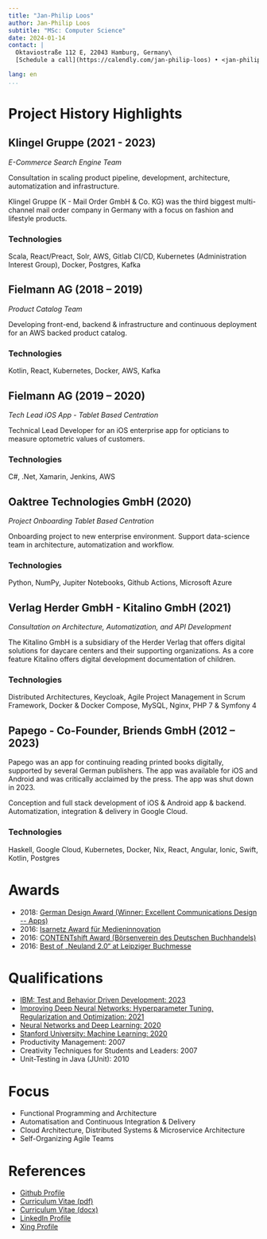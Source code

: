 ```yaml
---
title: "Jan-Philip Loos"
author: Jan-Philip Loos
subtitle: "MSc: Computer Science"
date: 2024-01-14
contact: |
  Oktaviostraße 112 E, 22043 Hamburg, Germany\
  [Schedule a call](https://calendly.com/jan-philip-loos) • <jan-philip@entwicklerteam.hamburg> • [GitHub](https://github.com/MaxDaten) • [LinkedIn](https://www.linkedin.com/in/jan-philip-loos-770b23201/)

lang: en
...
```


# Project History Highlights

## Klingel Gruppe (2021 - 2023)

*E-Commerce Search Engine Team*

Consultation in scaling product pipeline, development, architecture, automatization and infrastructure.

Klingel Gruppe (K - Mail Order GmbH & Co. KG) was the third biggest multi-channel mail order company in Germany with a focus on fashion and lifestyle products.

### Technologies

Scala, React/Preact, Solr, AWS, Gitlab CI/CD, Kubernetes (Administration Interest Group), Docker, Postgres, Kafka

## Fielmann AG (2018 – 2019)

*Product Catalog Team*

Developing front-end, backend & infrastructure and continuous deployment for an AWS backed
product catalog.

### Technologies

Kotlin, React, Kubernetes, Docker, AWS, Kafka

## Fielmann AG (2019 – 2020)

*Tech Lead iOS App - Tablet Based Centration*

Technical Lead Developer for an iOS enterprise app for opticians to measure optometric values of customers.

### Technologies

C#, .Net, Xamarin, Jenkins, AWS

## Oaktree Technologies GmbH (2020)

*Project Onboarding Tablet Based Centration*

Onboarding project to new enterprise environment. Support data-science team in architecture, automatization and workflow.

### Technologies

Python, NumPy, Jupiter Notebooks, Github Actions, Microsoft Azure

## Verlag Herder GmbH - Kitalino GmbH (2021)

*Consultation on Architecture, Automatization, and API Development*

The Kitalino GmbH is a subsidiary of the Herder Verlag that offers digital solutions for daycare centers and their supporting organizations. As a core feature Kitalino offers digital development documentation of children.

### Technologies

Distributed Architectures, Keycloak, Agile Project Management in Scrum Framework, Docker & Docker Compose, MySQL, Nginx, PHP 7 & Symfony 4

## Papego - Co-Founder, Briends GmbH (2012 – 2023)

Papego was an app for continuing reading printed books digitally, supported by several German publishers. The app was available for iOS and Android and was critically acclaimed by the press. The app was shut down in 2023.

Conception and full stack development of iOS & Android app & backend. Automatization, integration & delivery in Google Cloud.

### Technologies

Haskell, Google Cloud, Kubernetes, Docker, Nix, React, Angular, Ionic, Swift, Kotlin, Postgres

# Awards

- 2018: [German Design Award (Winner: Excellent Communications Design -- Apps)](https://www.german-design-award.com/die-gewinner/galerie/detail/14562-papego.html)
- 2016: [Isarnetz Award für Medieninnovation](https://www.briends.net/2016/11/04/papego-mit-isarnetz-award-f%C3%BCr-medieninnovation-ausgezeichnet/)
- 2016: [CONTENTshift Award (Börsenverein des Deutschen Buchhandels)](https://www.contentshift.de/2016/gewinner/)
- 2016: [Best of „Neuland 2.0“ at Leipziger Buchmesse](http://www.leipziger-buchmesse.de/pressemitteilungen/neuland-20-zeigt-14-ausgewaehlte-startupinnovationen/393971)

# Qualifications

- [IBM: Test and Behavior Driven Development: 2023](https://coursera.org/share/47154e9716c8722de49104341acfbf26)
- [Improving Deep Neural Networks: Hyperparameter Tuning, Regularization and Optimization: 2021](https://coursera.org/share/5c6c297413c2ffaf92112022c3c9143c)
- [Neural Networks and Deep Learning: 2020](https://coursera.org/share/43d965add17626ecd838e520cb689160)
- [Stanford University: Machine Learning: 2020](https://coursera.org/share/26faafa34c2f531e0bcec7dd62d92db1)
- Productivity Management: 2007
- Creativity Techniques for Students and Leaders: 2007
- Unit-Testing in Java (JUnit): 2010

# Focus

- Functional Programming and Architecture
- Automatisation and Continuous Integration & Delivery
- Cloud Architecture, Distributed Systems & Microservice Architecture
- Self-Organizing Agile Teams

# References

- [Github Profile](https://github.com/MaxDaten)
- [Curriculum Vitae (pdf)](./cv/curriculum-vitae-short.pdf)
- [Curriculum Vitae (docx)](./cv/curriculum-vitae-short.docx)
- [LinkedIn Profile](https://www.linkedin.com/in/jan-philip-loos-770b23201/)
- [Xing Profile](https://www.xing.com/profile/JanPhilip_Loos/cv)
